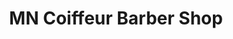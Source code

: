 ---
title: "MN Coiffeur Barber Shop"
url: /le-pre-saint-gervais/mn-coiffeur-barber-shop/
shop: coiffeur
---
